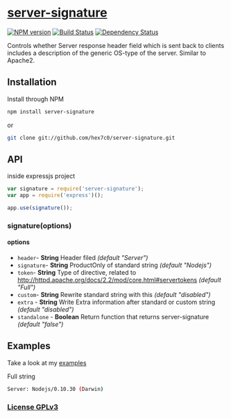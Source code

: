# [server-signature](http://supergiovane.tk/#/server-signature)

[![NPM version](https://badge.fury.io/js/server-signature.svg)](http://badge.fury.io/js/server-signature)
[![Build Status](https://travis-ci.org/hex7c0/server-signature.svg?branch=master)](https://travis-ci.org/hex7c0/server-signature)
[![Dependency Status](https://david-dm.org/hex7c0/server-signature/status.svg)](https://david-dm.org/hex7c0/server-signature)

Controls whether Server response header field which is sent back to clients includes a description of the generic OS-type of the server.
Similar to Apache2.

## Installation

Install through NPM

```bash
npm install server-signature
```
or
```bash
git clone git://github.com/hex7c0/server-signature.git
```

## API

inside expressjs project
```js
var signature = require('server-signature');
var app = require('express')();

app.use(signature());
```

### signature(options)

#### options

 - `header`- **String** Header filed *(default "Server")*
 - `signature`- **String** ProductOnly of standard string *(default "Nodejs")*
 - `token`- **String** Type of directive, related to http://httpd.apache.org/docs/2.2/mod/core.html#servertokens *(default "Full")*
 - `custom`- **String** Rewrite standard string with this *(default "disabled")*
 - `extra` - **String** Write Extra information after standard or custom string *(default "disabled")*
 - `standalone` - **Boolean** Return function that returns server-signature *(default "false")*

## Examples

Take a look at my [examples](https://github.com/hex7c0/server-signature/tree/master/examples)

Full string
```bash
Server: Nodejs/0.10.30 (Darwin)
```

### [License GPLv3](http://opensource.org/licenses/GPL-3.0)
